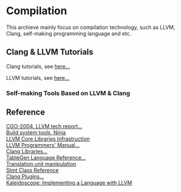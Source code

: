 # Compilation

This archieve mainly focus on compilation technology, such as LLVM, Clang, self-making programming language and etc.

## Clang & LLVM Tutorials

Clang tutorials, see [here...](https://github.com/lijiansong/Postgraduate-Course/tree/master/Compilation/Clang)

LLVM tutorials, see [here...](https://github.com/lijiansong/Postgraduate-Course/tree/master/Compilation/LLVM)

### Self-making Tools Based on LLVM & Clang

## Reference
[CGO-2004, LLVM tech report...](http://llvm.org/pubs/2004-01-30-CGO-LLVM.html)<br>
[Build system tools, Ninja](http://www.aosabook.org/en/posa/ninja.html)<br>
[LLVM Core Libraries Infrastruction](http://llvm.org/releases/3.0/docs/UsingLibraries.html)<br>
[LLVM Programmers' Manual...](http://llvm.org/docs/ProgrammersManual.html)<br>
[Clang Libraries...](http://clang.llvm.org/doxygen/group__CINDEX.html)<br>
[TableGen Language Reference...](http://llvm.org/docs/TableGen/LangRef.html)<br>
[Translation unit manipulation](http://clang.llvm.org/doxygen/group__CINDEX__TRANSLATION__UNIT.html)<br>
[Stmt Class Reference](http://clang.llvm.org/doxygen/classclang_1_1Stmt.html)<br>
[Clang Plugins...](http://clang.llvm.org/docs/ClangPlugins.html)<br>
[Kaleidoscope: Implementing a Language with LLVM](http://llvm.org/docs/tutorial/)<br>
